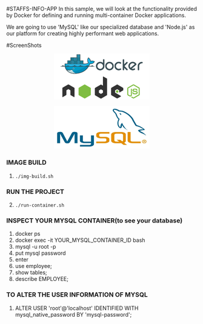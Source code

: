 #STAFFS-INFO-APP
In this sample, we will look at the functionality provided by Docker for defining and running multi-container Docker applications.

We are going to use 'MySQL' like our specialized database and 'Node.js' as our platform for creating highly performant web applications.


#ScreenShots

<p align="center">
    <img src="Screenshots/docker_nodejs.png" alt="docker_compose" width="50%"/>
</p>

<p align="center">
    <img src="Screenshots/mysql.jpg" alt="docker_compose" width="50%"/>
</p>

### IMAGE BUILD
1. `./img-build.sh`

### RUN THE PROJECT
2. `./run-container.sh`

### INSPECT YOUR MYSQL CONTAINER(to see your database)
1. docker ps
2. docker exec -it YOUR_MYSQL_CONTAINER_ID bash
3. mysql -u root -p
4. put mysql password
5. enter 
6. use employee;
7. show tables;
8. describe EMPLOYEE;

### TO ALTER THE USER INFORMATION OF MYSQL
1. ALTER USER 'root'@'localhost' IDENTIFIED WITH mysql_native_password BY 'mysql-password';
